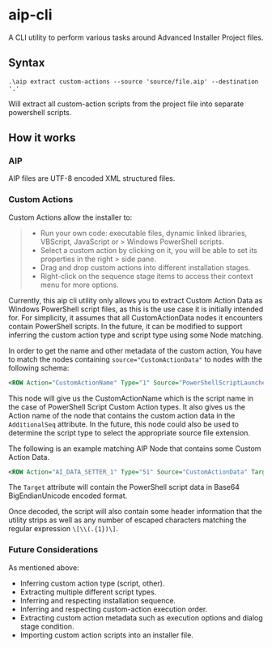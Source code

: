 # aip-cli

A CLI utility to perform various tasks around Advanced Installer Project files.

## Syntax

`.\aip extract custom-actions --source 'source/file.aip' --destination '.'`

Will extract all custom-action scripts from the project file into separate powershell scripts.

## How it works

### AIP

AIP files are UTF-8 encoded XML structured files.

### Custom Actions

Custom Actions allow the installer to:

> - Run your own code: executable files, dynamic linked libraries, VBScript, JavaScript or > Windows PowerShell scripts.
> - Select a custom action by clicking on it, you will be able to set its properties in the right > side pane.
> - Drag and drop custom actions into different installation stages.
> - Right-click on the sequence stage items to access their context menu for more options.

Currently, this aip cli utility only allows you to extract Custom Action Data as Windows PowerShell script files, as this is the use case it is initially intended for. For simplicity, it assumes that all CustomActionData nodes it encounters contain PowerShell scripts. In the future, it can be modified to support inferring the custom action type and script type using some Node matching.

In order to get the name and other metadata of the custom action, You have to match the nodes containing `source="CustomActionData"` to nodes with the following schema:

```xml
<ROW Action="CustomActionName" Type="1" Source="PowerShellScriptLauncher.dll" Target="RunPowerShellScript" Options="1" AdditionalSeq="AI_DATA_SETTER_1"/>
```

This node will give us the CustomActionName which is the script name in the case of PowerShell Script Custom Action types. It also gives us the Action name of the node that contains the custom action data in the `AdditionalSeq` attribute. In the future, this node could also be used to determine the script type to select the appropriate source file extension.

The following is an example matching AIP Node that contains some Custom Action Data.

```xml
<ROW Action="AI_DATA_SETTER_1" Type="51" Source="CustomActionData" Target="SCRIPT_DATA"/>
```

The `Target` attribute will contain the PowerShell script data in Base64 BigEndianUnicode encoded format.

Once decoded, the script will also contain some header information that the utility strips as well as any number of escaped characters matching the regular expression `\[\\(.{1})\]`.

### Future Considerations

As mentioned above:

- Inferring custom action type (script, other).
- Extracting multiple different script types.
- Inferring and respecting installation sequence.
- Inferring and respecting custom-action execution order.
- Extracting custom action metadata such as execution options and dialog stage condition.
- Importing custom action scripts into an installer file.
